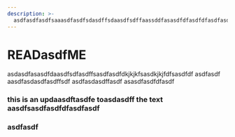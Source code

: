 ```yaml
---
description: >-
  asdfasdfasdfsaaasdfasdfsdasdffsdaasdfsdffaassddfasasdfdfasdfdfasdfasdfasdfaasdfasdfsdfasdfasdf
---
```


# READasdfME

asdasdfasasdfdaasdfsdfasdffsasdfasdfdkjkjkfsasdkjkjfdfsasdfdf asdfasdf aasdfasdasdfasdffsdf asdfasdasdffasdf asasdfasdfdfasdf

### this is an updaasdftasdfe toasdasdff the text aasdfsasdfasdfdfasdfasdf

### asdfasdf
